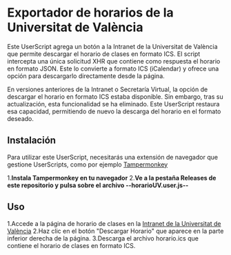 # Exportador de horarios de la Universitat de València
Este UserScript agrega un botón a la Intranet de la Universitat de València que permite descargar el horario de clases en formato ICS. El script intercepta una única solicitud XHR que contiene como respuesta el horario en formato JSON. Este lo convierte a formato ICS (iCalendar) y ofrece una opción para descargarlo directamente desde la página.

En versiones anteriores de la Intranet o Secretaría Virtual, la opción de descargar el horario en formato ICS estaba disponible. Sin embargo, tras su actualización, esta funcionalidad se ha eliminado. Este UserScript restaura esa capacidad, permitiendo de nuevo la descarga del horario en el formato deseado.

## Instalación
Para utilizar este UserScript, necesitarás una extensión de navegador que gestione UserScripts, como por ejemplo [Tampermonkey](https://www.tampermonkey.net/)

1.**Instala Tampermonkey en tu navegador**
2.**Ve a la pestaña Releases de este repositorio y pulsa sobre el archivo --horarioUV.user.js--**

## Uso
1.Accede a la página de horario de clases en la [Intranet de la Universitat de València](https://intranet.uv.es/portal/ac_students_schedule)
2.Haz clic en el botón "Descargar Horario" que aparece en la parte inferior derecha de la página.
3.Descarga el archivo horario.ics que contiene el horario de clases en formato ICS.
